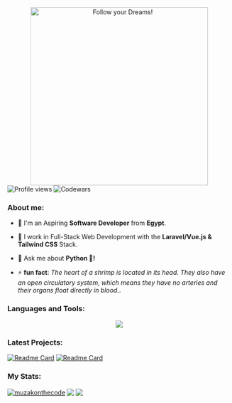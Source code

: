 <div style="text-align: center;"> 
  <img width="400" src="https://readme-typing-svg.herokuapp.com?font=JetBrains+Mono&weight=600&size=30&duration=2500&color=00f200&width=535&lines=Hi,+I'm+Muhammad;I+love+Software.;WBU?;let's+Connect!"  alt="Follow your Dreams!"/>
</div>

<div algin="left">
<img src="https://komarev.com/ghpvc/?username=muzakonthecode&color=green" alt="Profile views" />
<img src="https://www.codewars.com/users/muzakonthecode/badges/micro" alt="Codewars"/>
</div>
  
<div>
  <h3 align="left">About me:</h3>

  - 👨 I'm an Aspiring **Software Developer** from **Egypt**.

  - 🔭 I work in Full-Stack Web Development with the **Laravel/Vue.js & Tailwind CSS** Stack.

  - 💬 Ask me about **Python 🐍!**

  - ⚡ **fun fact**: *The heart of a shrimp is located in its head. They also have an open circulatory system, which means they have no arteries and their organs float directly in blood.*.
</div>

<div>
  <h3 align="left">Languages and Tools:</h3>
    <p align="center">
      <a href="https://skillicons.dev">
        <img src="https://skillicons.dev/icons?i=html,css,tailwind,js,vue,php,laravel,mysql,python,git" />
      </a>
    </p>
</div>

### Latest Projects: 

[![Readme Card](https://github-readme-stats.vercel.app/api/pin/?username=muzakonthecode&repo=My-DSA&theme=gotham&hide_border=true)](https://github.com/muzakonthecode/My-DSA)
[![Readme Card](https://github-readme-stats.vercel.app/api/pin/?username=muzakonthecode&repo=toedoe-list-vue&theme=gotham&hide_border=true)](https://github.com/muzakonthecode/toedoe-list-vue)

### My Stats:

<div align="left">
<a href="https://github.com/muzakonthecode"><img align="center" src="https://github-readme-streak-stats.herokuapp.com/?user=muzakonthecode&theme=gotham&hide_border=true" alt="muzakonthecode" /></a> <a href="https://github.com/muzakonthecode"> <img align="center" src="https://github-readme-stats.vercel.app/api?username=muzakonthecode&theme=gotham&show_icons=true&hide_border=true" /></a>
<a href="https://github.com/muzakonthecode">
  <img align="center" src="https://github-readme-stats.vercel.app/api/top-langs/?username=muzakonthecode&theme=gotham&layout=compact&hide_border=true" />
</a>  
</div>
